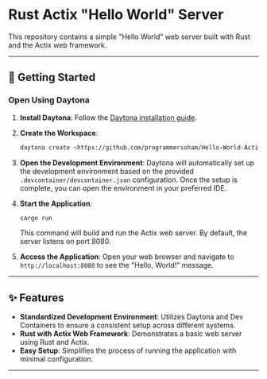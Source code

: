 # Rust Actix "Hello World" Server

This repository contains a simple "Hello World" web server built with Rust and the Actix web framework.

---

## 🚀 Getting Started

### Open Using Daytona

1. **Install Daytona**: Follow the [Daytona installation guide](https://www.daytona.io/docs/installation/installation/).

2. **Create the Workspace**:
   ```bash
   daytona create <https://github.com/programmersoham/Hello-World-Actix-Server/>
   ```
  

3. **Open the Development Environment**:
   Daytona will automatically set up the development environment based on the provided `.devcontainer/devcontainer.json` configuration. Once the setup is complete, you can open the environment in your preferred IDE.

4. **Start the Application**:
   ```bash
   cargo run
   ```
   This command will build and run the Actix web server. By default, the server listens on port 8080.

5. **Access the Application**:
   Open your web browser and navigate to `http://localhost:8080` to see the "Hello, World!" message.

---

## ✨ Features

- **Standardized Development Environment**: Utilizes Daytona and Dev Containers to ensure a consistent setup across different systems.
- **Rust with Actix Web Framework**: Demonstrates a basic web server using Rust and Actix.
- **Easy Setup**: Simplifies the process of running the application with minimal configuration.

---


